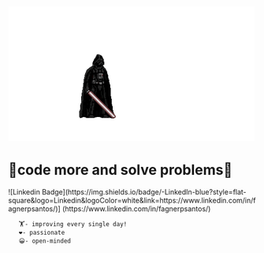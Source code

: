 ![effect](starwars.gif)
<div>
  <h1>👾code more and solve problems👾</h1>
  ![Linkedin Badge](https://img.shields.io/badge/-LinkedIn-blue?style=flat-   square&logo=Linkedin&logoColor=white&link=https://www.linkedin.com/in/fagnerpsantos/)]  (https://www.linkedin.com/in/fagnerpsantos/)
    </div>
    
```bash
   🏋️- improving every single day!
   ❤️- passionate
   😀- open-minded
